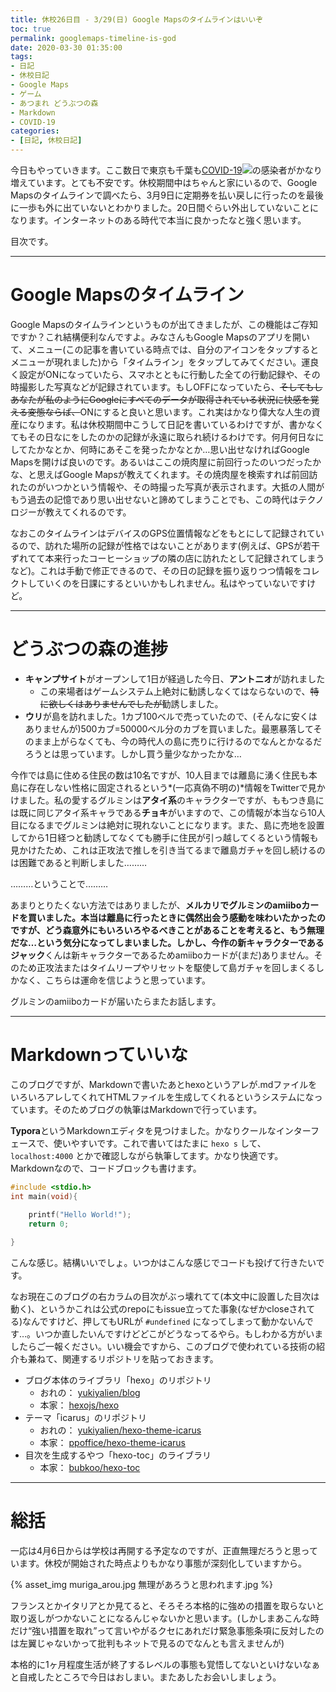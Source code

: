 ```yaml
---
title: 休校26日目 - 3/29(日) Google Mapsのタイムラインはいいぞ
toc: true
permalink: googlemaps-timeline-is-god
date: 2020-03-30 01:35:00
tags: 
- 日記
- 休校日記
- Google Maps
- ゲーム
- あつまれ どうぶつの森
- Markdown
- COVID-19
categories:
- [日記, 休校日記]
---
```




今日もやっていきます。ここ数日で東京も千葉も[COVID-19![](/img/nicope.png)](https://dic.nicovideo.jp/a/COVID-19)の感染者がかなり増えています。とても不安です。休校期間中はちゃんと家にいるので、Google Mapsのタイムラインで調べたら、3月9日に定期券を払い戻しに行ったのを最後に一歩も外に出ていないとわかりました。20日間ぐらい外出していないことになります。インターネットのある時代で本当に良かったなと強く思います。

<!-- more -->

目次です。

<!-- toc -->

---

# Google Mapsのタイムライン

Google Mapsのタイムラインというものが出てきましたが、この機能はご存知ですか？これ結構便利なんですよ。みなさんもGoogle Mapsのアプリを開いて、メニュー(この記事を書いている時点では、自分のアイコンをタップするとメニューが現れました)から「タイムライン」をタップしてみてください。運良く設定がONになっていたら、スマホとともに行動した全ての行動記録や、その時撮影した写真などが記録されています。もしOFFになっていたら、~~そしてもしあなたが私のようにGoogleにすべてのデータが取得されている状況に快感を覚える変態ならば、~~ONにすると良いと思います。これ実はかなり偉大な人生の資産になります。私は休校期間中こうして日記を書いているわけですが、書かなくてもその日なにをしたのかの記録が永遠に取られ続けるわけです。何月何日なにしてたかなとか、何時にあそこを発ったかなとか…思い出せなければGoogle Mapsを開けば良いのです。あるいはここの焼肉屋に前回行ったのいつだったかな、と思えばGoogle Mapsが教えてくれます。その焼肉屋を検索すれば前回訪れたのがいつかという情報や、その時撮った写真が表示されます。大抵の人間がもう過去の記憶であり思い出せないと諦めてしまうことでも、この時代はテクノロジーが教えてくれるのです。

なおこのタイムラインはデバイスのGPS位置情報などをもとにして記録されているので、訪れた場所の記録が性格ではないことがあります(例えば、GPSが若干ずれてて本来行ったコーヒーショップの隣の店に訪れたとして記録されてしまうなど)。これは手動で修正できるので、その日の記録を振り返りつつ情報をコレクトしていくのを日課にするといいかもしれません。私はやっていないですけど。

---

# どうぶつの森の進捗

- **キャンプサイト**がオープンして1日が経過した今日、**アントニオ**が訪れました
  - この来場者はゲームシステム上絶対に勧誘しなくてはならないので、~~特に欲しくはありませんでしたが~~勧誘しました。
- **ウリ**が島を訪れました。1カブ100ベルで売っていたので、(そんなに安くはありませんが)500カブ=50000ベル分のカブを買いました。最悪暴落してそのまま上がらなくても、今の時代人の島に売りに行けるのでなんとかなるだろうとは思っています。しかし買う量少なかったかな…

今作では島に住める住民の数は10名ですが、10人目までは離島に湧く住民も本島に存在しない性格に固定されるという*(一応真偽不明の)*情報をTwitterで見かけました。私の愛するグルミンは**アタイ系**のキャラクターですが、ももつき島には既に同じアタイ系キャラである**チョキ**がいますので、この情報が本当なら10人目になるまでグルミンは絶対に現れないことになります。また、島に売地を設置してから1日経つと勧誘してなくても勝手に住民が引っ越してくるという情報も見かけたため、これは正攻法で推しを引き当てるまで離島ガチャを回し続けるのは困難であると判断しました………

………ということで………

あまりとりたくない方法ではありましたが、**メルカリでグルミンのamiiboカードを買いました。**本当は離島に行ったときに偶然出会う感動を味わいたかったのですが、どう森意外にもいろいろやるべきことがあることを考えると、もう無理だな…という気分になってしまいました。**しかし**、今作の新キャラクターである**ジャック**くんは新キャラクターであるためamiiboカードが(まだ)ありません。そのため正攻法またはタイムリープやリセットを駆使して島ガチャを回しまくるしかなく、こちらは運命を信じようと思っています。

グルミンのamiiboカードが届いたらまたお話します。

---

# Markdownっていいな

<div style="text-align:center;"><i class="fab fa-markdown" style="font-size:10em;"></i></div>

このブログですが、Markdownで書いたあとhexoというアレが.mdファイルをいろいろアレしてくれてHTMLファイルを生成してくれるというシステムになっています。そのためブログの執筆はMarkdownで行っています。

**Typora**というMarkdownエディタを見つけました。かなりクールなインターフェースで、使いやすいです。これで書いてはたまに `hexo s` して、 `localhost:4000` とかで確認しながら執筆してます。かなり快適です。Markdownなので、コードブロックも書けます。

```c
#include <stdio.h>
int main(void){
    
    printf("Hello World!");
    return 0;

}
```

こんな感じ。結構いいでしょ。いつかはこんな感じでコードも投げて行きたいです。

なお現在このブログの右カラムの目次がぶっ壊れてて(本文中に設置した目次は動く)、というかこれは公式のrepoにもissue立ってた事象(なぜかcloseされてる)なんですけど、押してもURLが `#undefined` になってしまって動かないんです…。いつか直したいんですけどどこがどうなってるやら。もしわかる方がいましたらご一報ください。いい機会ですから、このブログで使われている技術の紹介も兼ねて、関連するリポジトリを貼っておきます。

- ブログ本体のライブラリ「hexo」のリポジトリ
  - おれの： [<i class="fab fa-github" style="font-size:1em;"></i> yukiyalien/blog](https://github.com/yukiyalien/blog)
  - 本家： [<i class="fab fa-github" style="font-size:1em;"></i> hexojs/hexo](https://github.com/hexojs/hexo)
- テーマ「icarus」のリポジトリ
  - おれの： [<i class="fab fa-github" style="font-size:1em;"></i> yukiyalien/hexo-theme-icarus](https://github.com/yukiyalien/hexo-theme-icarus)
  - 本家： [<i class="fab fa-github" style="font-size:1em;"></i> ppoffice/hexo-theme-icarus](https://github.com/ppoffice/hexo-theme-icarus)
- 目次を生成するやつ「hexo-toc」のライブラリ
  - 本家： [<i class="fab fa-github" style="font-size:1em;"></i> bubkoo/hexo-toc](https://github.com/bubkoo/hexo-toc)

---

# 総括

一応は4月6日からは学校は再開する予定なのですが、正直無理だろうと思っています。休校が開始された時点よりもかなり事態が深刻化していますから。

{% asset_img muriga_arou.jpg 無理があろうと思われます.jpg %}

フランスとかイタリアとか見てると、そろそろ本格的に強めの措置を取らないと取り返しがつかないことになるんじゃないかと思います。(しかしまあこんな時だけ“強い措置を取れ”って言いやがるクセにあれだけ緊急事態条項に反対したのは左翼じゃないかって批判もネットで見るのでなんとも言えませんが)

本格的に1ヶ月程度生活が終了するレベルの事態も覚悟してないといけないなぁと自戒したところで今日はおしまい。またあしたお会いしましょう。